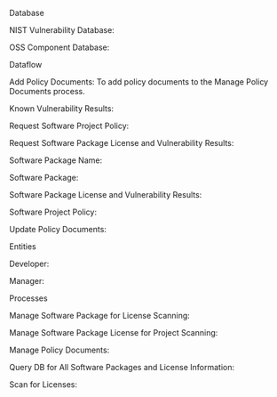 Database

NIST Vulnerability Database:

OSS Component Database:



Dataflow

Add Policy Documents: To add policy documents to the Manage Policy Documents process.

Known Vulnerability Results:

Request Software Project Policy:

Request Software Package License and Vulnerability Results:

Software Package Name:

Software Package:

Software Package License and Vulnerability Results:

Software Project Policy:

Update Policy Documents: 



Entities 

Developer: 

Manager:



Processes

Manage Software Package for License Scanning:

Manage Software Package License for Project Scanning:

Manage Policy Documents:

Query DB for All Software Packages and License Information:

Scan for Licenses:

